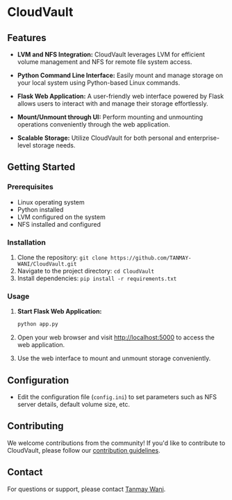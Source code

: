 # CloudVault

## Features

- **LVM and NFS Integration:** CloudVault leverages LVM for efficient volume management and NFS for remote file system access.

- **Python Command Line Interface:** Easily mount and manage storage on your local system using Python-based Linux commands.

- **Flask Web Application:** A user-friendly web interface powered by Flask allows users to interact with and manage their storage effortlessly.

- **Mount/Unmount through UI:** Perform mounting and unmounting operations conveniently through the web application.

- **Scalable Storage:** Utilize CloudVault for both personal and enterprise-level storage needs.

## Getting Started

### Prerequisites

- Linux operating system
- Python installed
- LVM configured on the system
- NFS installed and configured

### Installation

1. Clone the repository: `git clone https://github.com/TANMAY-WANI/CloudVault.git`
2. Navigate to the project directory: `cd CloudVault`
3. Install dependencies: `pip install -r requirements.txt`

### Usage

1. **Start Flask Web Application:**
   ```bash
   python app.py
   ```

2. Open your web browser and visit [http://localhost:5000](http://localhost:5000) to access the web application.

3. Use the web interface to mount and unmount storage conveniently.

## Configuration

- Edit the configuration file (`config.ini`) to set parameters such as NFS server details, default volume size, etc.

## Contributing

We welcome contributions from the community! If you'd like to contribute to CloudVault, please follow our [contribution guidelines](CONTRIBUTING.md).

## Contact

For questions or support, please contact [Tanmay Wani](mailto:tanmaywani145@gmail.com).
